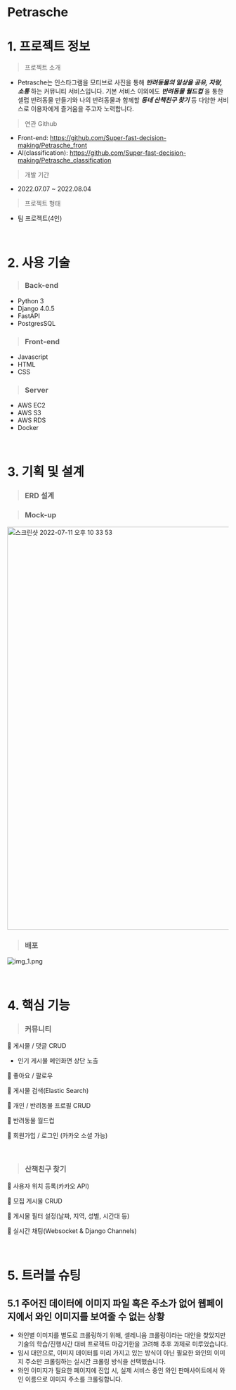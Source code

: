 # Petrasche

# 1. 프로젝트 정보

> 프로젝트 소개
- Petrasche는 인스타그램을 모티브로 사진을 통해 ***반려동물의 일상을 공유, 자랑, 소통*** 하는 커뮤니티 서비스입니다.
기본 서비스 이외에도 ***반려동물 월드컵*** 을 통한 셀럽 반려동물 만들기와 나의 반려동물과 함께할 ***동네 산책친구 찾기***  등 다양한 서비스로 이용자에게 즐거움을 주고자 노력합니다.

> 연관 Github
- Front-end: https://github.com/Super-fast-decision-making/Petrasche_front
- AI(classification): https://github.com/Super-fast-decision-making/Petrasche_classification

> 개발 기간
- 2022.07.07 ~ 2022.08.04

> 프로젝트 형태
- 팀 프로젝트(4인)

<br>

# 2. 사용 기술
> ### Back-end
- Python 3  
- Django 4.0.5  
- FastAPI
- PostgresSQL

> ### Front-end
- Javascript
- HTML
- CSS

> ### Server
- AWS EC2
- AWS S3
- AWS RDS
- Docker

<br>

# 3. 기획 및 설계
> ### ERD 설계

> ### Mock-up
<img width="916" alt="스크린샷 2022-07-11 오후 10 33 53" src="https://user-images.githubusercontent.com/100769423/187410368-85907cb4-cade-4119-abc9-9a06601099e7.png">

> ### 배포
![img_1.png](/static/img_1.png)

<br>

# 4. 핵심 기능

> ### 커뮤니티  

📌 게시물 / 댓글 CRUD  
  - 인기 게시물 메인화면 상단 노출  
  
📌 좋아요 / 팔로우  

📌 게시물 검색(Elastic Search)  

📌 개인 / 반려동물 프로필 CRUD  

📌 반려동물 월드컵  

📌 회원가입 / 로그인 (카카오 소셜 가능)  

<br>

> ### 산책친구 찾기  

📌 사용자 위치 등록(카카오 API)  

📌 모집 게시물 CRUD  

📌 게시물 필터 설정(날짜, 지역, 성별, 시간대 등)  

📌 실시간 채팅(Websocket & Django Channels)  

<br>

# 5. 트러블 슈팅
## 5.1 주어진 데이터에 이미지 파일 혹은 주소가 없어 웹페이지에서 와인 이미지를 보여줄 수 없는 상황
- 와인별 이미지를 별도로 크롤링하기 위해, 셀레니움 크롤링이라는 대안을 찾았지만 기술의 학습/진행시간 대비 프로젝트 마감기한을 고려해 추후 과제로 미루었습니다.
- 임시 대안으로, 이미지 데이터를 미리 가지고 있는 방식이 아닌 필요한 와인의 이미지 주소만 크롤링하는 실시간 크롤링 방식을 선택했습니다.
- 와인 이미지가 필요한 페이지에 진입 시, 실제 서비스 중인 와인 판매사이트에서 와인 이름으로 이미지 주소를 크롤링합니다.

